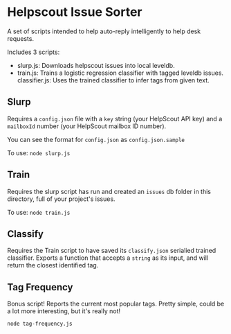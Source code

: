 # Helpscout Issue Sorter

A set of scripts intended to help auto-reply intelligently to help desk requests.

Includes 3 scripts:

- slurp.js: Downloads helpscout issues into local leveldb.
- train.js: Trains a logistic regression classifier with tagged leveldb issues.  classifier.js: Uses the trained classifier to infer tags from given text.

## Slurp

Requires a `config.json` file with a `key` string (your HelpScout API key) and a `mailboxId` number (your HelpScout mailbox ID number).

You can see the format for `config.json` as `config.json.sample`

To use: `node slurp.js`

## Train

Requires the slurp script has run and created an `issues` db folder in this directory, full of your project's issues.

To use: `node train.js`

## Classify

Requires the Train script to have saved its `classify.json` serialied trained classifier. Exports a function that accepts a `string` as its input, and will return the closest identified tag.

## Tag Frequency

Bonus script! Reports the current most popular tags. Pretty simple, could be a lot more interesting, but it's really not!

`node tag-frequency.js`

